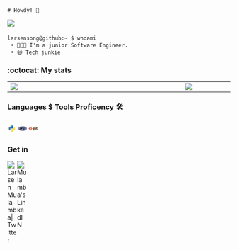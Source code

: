 
    # Howdy! 👋


![](https://komarev.com/ghpvc/?username=larsensong&color=green)
```cli
larsensong@github:~ $ whoami
 • 👨🏾‍💻 I'm a junior Software Engineer.
 • 😆 Tech junkie
```


### :octocat: My stats
  <table>
  <tr>
      <td><img width="380px" align="left" src="https://github-readme-stats.vercel.app/api?username=larsensong&show_icons=true"/></td>
      <td><img width="400px" align="left" src="https://github-readme-stats.vercel.app/api/top-langs/?username=larsensong&hide=css&layout=compact"/></td>      
  </tr>   
</table>



### Languages $ Tools Proficency 🛠️
<h3>
    
<code><img height="20" src="https://raw.githubusercontent.com/github/explore/80688e429a7d4ef2fca1e82350fe8e3517d3494d/topics/python/python.png"></code>
    <code><img height="20" src="https://raw.githubusercontent.com/github/explore/80688e429a7d4ef2fca1e82350fe8e3517d3494d/topics/php/php.png"></code>
    <code><img height="20" src="https://raw.githubusercontent.com/github/explore/80688e429a7d4ef2fca1e82350fe8e3517d3494d/topics/git/git.png"></code>



### Get in

<a href="https://twitter.com/larsen_mulamba/">
  <img align="left" alt="Larsen Mulamba| Twitter" width="22px" src="https://raw.githubusercontent.com/peterthehan/peterthehan/master/assets/twitter.svg" />
</a>
<a href="https://www.linkedin.com/in/Larsen-Mulamba-236a0718b/">
  <img align="left" alt="Mulamba's LinkedIN" width="22px" src="https://raw.githubusercontent.com/peterthehan/peterthehan/master/assets/linkedin.svg" />
</a>











